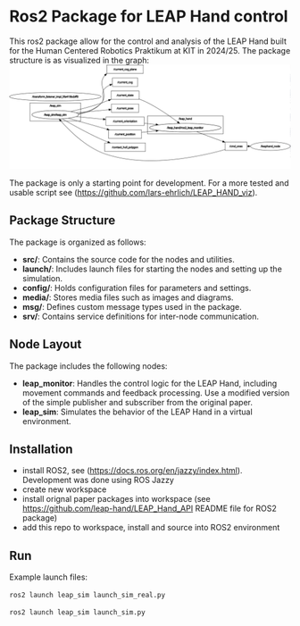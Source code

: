 # Ros2 Package for LEAP Hand control
This ros2 package allow for the control and analysis of the LEAP Hand built for the Human Centered Robotics Praktikum at KIT in 2024/25.
The package structure is as visualized in the graph:
![alt text](media/rosgraph.png)

The package is only a starting point for development. For a more tested and usable script see (https://github.com/lars-ehrlich/LEAP_HAND_viz).

## Package Structure
The package is organized as follows:
- **src/**: Contains the source code for the nodes and utilities.
- **launch/**: Includes launch files for starting the nodes and setting up the simulation.
- **config/**: Holds configuration files for parameters and settings.
- **media/**: Stores media files such as images and diagrams.
- **msg/**: Defines custom message types used in the package.
- **srv/**: Contains service definitions for inter-node communication.

## Node Layout
The package includes the following nodes:
- **leap_monitor**: Handles the control logic for the LEAP Hand, including movement commands and feedback processing. Use a modified version of the simple publisher and subscriber from the original paper.
- **leap_sim**: Simulates the behavior of the LEAP Hand in a virtual environment.


## Installation
- install ROS2, see (https://docs.ros.org/en/jazzy/index.html). Development was done using ROS Jazzy
- create new workspace
- install orignal paper packages into workspace (see https://github.com/leap-hand/LEAP_Hand_API README file for ROS2 package) 
- add this repo to workspace, install and source into ROS2 environment

## Run
Example launch files:

``
ros2 launch leap_sim launch_sim_real.py
``

``
ros2 launch leap_sim launch_sim.py
``